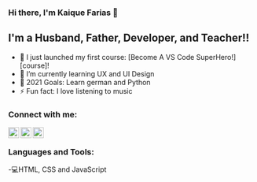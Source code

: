 ### Hi there, I'm Kaique Farias  👋

## I'm a Husband, Father, Developer, and Teacher!!

- 🔭 I just launched my first course: [Become A VS Code SuperHero!][course]!
- 🌱 I’m currently learning UX and UI Design 
- 🥅 2021 Goals: Learn german and Python
- ⚡ Fun fact: I love listening to music

### Connect with me:
[<img align="left" alt="Twitter | Twitter" width="22px" src="https://cdn.jsdelivr.net/npm/simple-icons@v3/icons/twitter.svg" />][twitter]
[<img align="left" alt="LinkedIn | LinkedIn" width="22px" src="https://cdn.jsdelivr.net/npm/simple-icons@v3/icons/linkedin.svg" />][linkedin]
[<img align="left" alt="Instagram | Instagram" width="22px" src="https://cdn.jsdelivr.net/npm/simple-icons@v3/icons/instagram.svg" />][instagram]

<br />

### Languages and Tools:

-💻HTML, CSS and JavaScript

<br />
<br />

[twitter]: https://twitter.com/codeSTACKr
[instagram]: https://instagram.com/codeSTACKr
[linkedin]: https://linkedin.com/in/codeSTACKr

